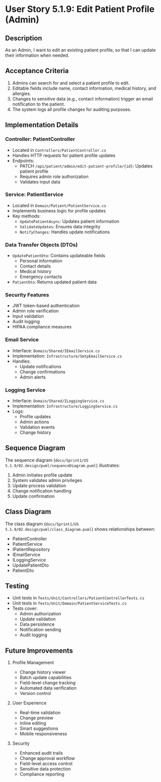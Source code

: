 # User Story 5.1.9: Edit Patient Profile (Admin)

## Description
As an Admin, I want to edit an existing patient profile, so that I can update their information when needed.

## Acceptance Criteria
1. Admins can search for and select a patient profile to edit.
2. Editable fields include name, contact information, medical history, and allergies.
3. Changes to sensitive data (e.g., contact information) trigger an email notification to the patient.
4. The system logs all profile changes for auditing purposes.

## Implementation Details

### Controller: PatientController
- Located in `Controllers/PatientController.cs`
- Handles HTTP requests for patient profile updates
- Endpoints:
  - PATCH `/api/patient/admin/edit-patient-profile/{id}`: Updates patient profile
  - Requires admin role authorization
  - Validates input data

### Service: PatientService
- Located in `Domain/Patient/PatientService.cs`
- Implements business logic for profile updates
- Key methods:
  - `UpdatePatientAsync`: Updates patient information
  - `ValidateUpdates`: Ensures data integrity
  - `NotifyChanges`: Handles update notifications

### Data Transfer Objects (DTOs)
- `UpdatePatientDto`: Contains updateable fields
  - Personal information
  - Contact details
  - Medical history
  - Emergency contacts
- `PatientDto`: Returns updated patient data

### Security Features
- JWT token-based authentication
- Admin role verification
- Input validation
- Audit logging
- HIPAA compliance measures

### Email Service
- Interface: `Domain/Shared/IEmailService.cs`
- Implementation: `Infrastructure/SmtpEmailService.cs`
- Handles:
  - Update notifications
  - Change confirmations
  - Admin alerts

### Logging Service
- Interface: `Domain/Shared/ILoggingService.cs`
- Implementation: `Infrastructure/LoggingService.cs`
- Logs:
  - Profile updates
  - Admin actions
  - Validation events
  - Change history

## Sequence Diagram
The sequence diagram (`docs/Sprint1/US 5.1.9/02.design/puml/sequenceDiagram.puml`) illustrates:
1. Admin initiates profile update
2. System validates admin privileges
3. Update process validation
4. Change notification handling
5. Update confirmation

## Class Diagram
The class diagram (`docs/Sprint1/US 5.1.9/02.design/puml/class_diagram.puml`) shows relationships between:
- PatientController
- PatientService
- IPatientRepository
- IEmailService
- ILoggingService
- UpdatePatientDto
- PatientDto

## Testing
- Unit tests in `Tests/Unit/Controllers/PatientControllerTests.cs`
- Unit tests in `Tests/Unit/Domain/PatientServiceTests.cs`
- Tests cover:
  - Admin authorization
  - Update validation
  - Data persistence
  - Notification sending
  - Audit logging

## Future Improvements
1. Profile Management
   - Change history viewer
   - Batch update capabilities
   - Field-level change tracking
   - Automated data verification
   - Version control

2. User Experience
   - Real-time validation
   - Change preview
   - Inline editing
   - Smart suggestions
   - Mobile responsiveness

3. Security
   - Enhanced audit trails
   - Change approval workflow
   - Field-level access control
   - Sensitive data protection
   - Compliance reporting
